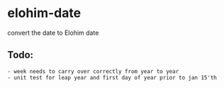 # elohim-date
convert the date to Elohim date

## Todo: 
    - week needs to carry over correctly from year to year
    - unit test for leap year and first day of year prior to jan 15'th
